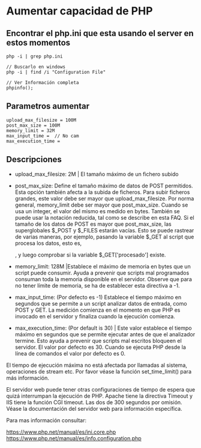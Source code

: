 # Aumentar capacidad de PHP

## Encontrar el php.ini que esta usando el server en estos momentos
```
php -i | grep php.ini

// Buscarlo en windows
php -i | find /i "Configuration File"

// Ver Información completa
phpinfo();
```

## Parametros aumentar

```
upload_max_filesize = 100M
post_max_size = 100M
memory_limit = 32M
max_input_time =  // No cam
max_execution_time =
```

## Descripciones

* upload_max_filesize: 2M | El tamaño máximo de un fichero subido

* post_max_size: Define el tamaño máximo de datos de POST permitidos. Esta opción también afecta a la subida de ficheros. Para subir ficheros grandes, este valor debe ser mayor que upload_max_filesize. Por norma general, memory_limit debe ser mayor que post_max_size. Cuando se usa un integer, el valor del mismo es medido en bytes. También se puede usar la notación reducida, tal como se describe en esta FAQ. Si el tamaño de los datos de POST es mayor que post_max_size, las superglobales $_POST y $_FILES estarán vacías. Esto se puede rastrear de varias maneras, por ejemplo, pasando la variable $_GET al script que procesa los datos, esto es, <form action="edit.php?procesado=1">, y luego comprobar si la variable $_GET['procesado'] existe.
  

* memory_limit: 128M |Establece el máximo de memoria en bytes que un script puede consumir. Ayuda a prevenir que scripts mal programados consuman toda la memoria disponible en el servidor. Observe que para no tener límite de memoria, se ha de establecer esta directiva a -1.
  
* max_input_time: (Por defecto es -1) Establece el tiempo máximo en segundos que se permite a un script analizar datos de entrada, como POST y GET. La medición comienza en el momento en que PHP es invocado en el servidor y finaliza cuando la ejecución comienza.
  
* max_execution_time: (Por default is 30) | Este valor establece el tiempo máximo en segundos que se permite ejecutar antes de que el analizador termine. Esto ayuda a prevenir que scripts mal escritos bloqueen el servidor. El valor por defecto es 30. Cuando se ejecuta PHP desde la línea de comandos el valor por defecto es 0.

El tiempo de ejecución máxima no está afectada por llamadas al sistema, operaciones de stream etc. Por favor véase la función set_time_limit() para más información.

El servidor web puede tener otras configuraciones de tiempo de espera que quizá interrumpan la ejecución de PHP. Apache tiene la directiva Timeout y IIS tiene la función CGI timeout. Las dos de 300 segundos por omisión. Véase la documentación del servidor web para información específica.
  



Para mas información consultar: 

https://www.php.net/manual/es/ini.core.php
https://www.php.net/manual/es/info.configuration.php
 
